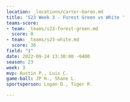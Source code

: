 ```yaml
---
location: _locations/carter-baron.md
title: 'S23 Week 3 - Forest Green vs White '
teams-score:
- team: _teams/s23-forest-green.md
  score: 0
- team: _teams/s23-white.md
  score: 36
field: "1"
date: 2022-09-24 13:30:00 -0400
season: 23
week: 3
mvp: Austin P., Luis C.
game-ball: JP H., Shane L.
sportsperson: Logan D., Tiger R.

---
```

